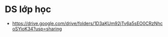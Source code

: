 

# DS lớp học
- https://drive.google.com/drive/folders/1D3aKUm92jTv6a5sEO0CRzNhcoSYioK34?usp=sharing 
